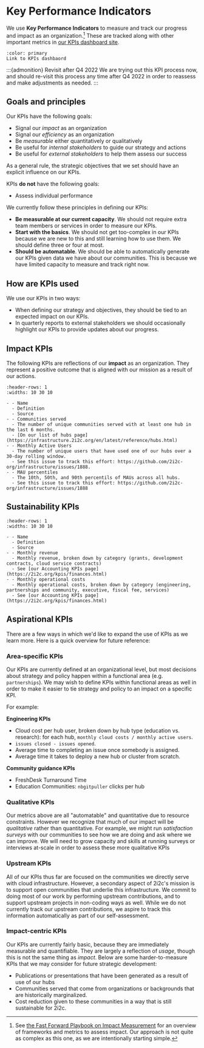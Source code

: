 # Key Performance Indicators

We use **Key Performance Indicators** to measure and track our progress and impact as an organization.[^1]
These are tracked along with other important metrics in [our KPIs dashboard site](http://2i2c.org/kpis/).

```{button-link} https://2i2c.org/kpis/
:color: primary
Link to KPIs dashbaord
```

[^1]: See [the Fast Forward Playbook on Impact Measurement](https://www.ffwd.org/playbook/impact-measurement/) for an overview of frameworks and metrics to assess impact. Our approach is not quite as complex as this one, as we are intentionally starting simple.

:::{admonition} Revisit after Q4 2022
We are trying out this KPI process now, and should re-visit this process any time after Q4 2022 in order to reassess and make adjustments as needed.
:::

## Goals and principles

Our KPIs have the following goals:

- Signal our _impact_ as an organization
- Signal our _efficiency_ as an organization
- Be _measurable_ either quantitatively or qualitatively
- Be useful for _internal stakeholders_ to guide our strategy and actions
- Be useful for _external stakeholders_ to help them assess our success

As a general rule, the strategic objectives that we set should have an explicit influence on our KPIs.

KPIs **do not** have the following goals:

- Assess individual performance

We currently follow these principles in defining our KPIs:

- **Be measurable at our current capacity**. We should not require extra team members or services in order to measure our KPIs.
- **Start with the basics**. We should not get too-complex in our KPIs because we are new to this and still learning how to use them. We should define three or four at most.
- **Should be automatable**. We should be able to automatically generate our KPIs given data we have about our communities. This is because we have limited capacity to measure and track right now.

## How are KPIs used

We use our KPIs in two ways:

- When defining our strategy and objectives, they should be tied to an expected impact on our KPIs.
- In quarterly reports to external stakeholders we should occasionally highlight our KPIs to provide updates about our progress.

## Impact KPIs

The following KPIs are reflections of our **impact** as an organization.
They represent a positive outcome that is aligned with our mission as a result of our actions.

```{list-table}
:header-rows: 1
:widths: 10 30 10

- - Name
  - Definition
  - Source
- - Communities served
  - The number of unique communities served with at least one hub in the last 6 months.
  - [On our list of hubs page](https://infrastructure.2i2c.org/en/latest/reference/hubs.html)
- - Monthly Active Users
  - The number of unique users that have used one of our hubs over a 30-day rolling window.
  - See this issue to track this effort: https://github.com/2i2c-org/infrastructure/issues/1888.
- - MAU percentiles
  - The 10th, 50th, and 90th percentils of MAUs across all hubs.
  - See this issue to track this effort: https://github.com/2i2c-org/infrastructure/issues/1888
```

## Sustainability KPIs

```{list-table}
:header-rows: 1
:widths: 10 30 10

- - Name
  - Definition
  - Source
- - Monthly revenue
  - Monthly revenue, broken down by category (grants, development contracts, cloud service contracts)
  - See [our Accounting KPIs page](https://2i2c.org/kpis/finances.html)
- - Monthly operational costs
  - Monthly operational costs, broken down by category (engineering, partnerships and community, executive, fiscal fee, services)
  - See [our Accounting KPIs page](https://2i2c.org/kpis/finances.html)
```

## Aspirational KPIs

There are a few ways in which we'd like to expand the use of KPIs as we learn more.
Here is a quick overview for future reference:

### Area-specific KPIs

Our KPIs are currently defined at an organizational level, but most decisions about strategy and policy happen within a functional area (e.g. `partnerships`).
We may wish to define KPIs within functional areas as well in order to make it easier to tie strategy and policy to an impact on a specific KPI.

For example:

**Engineering KPIs**

- Cloud cost per hub user, broken down by hub type (education vs. research): for each hub, `monthly cloud costs / monthly active users`.
- `issues closed - issues opened`.
- Average time to completing an issue once somebody is assigned.
- Average time it takes to deploy a new hub or cluster from scratch.

**Community guidance KPIs**

- FreshDesk Turnaround Time
- Education Communities: `nbgitpuller` clicks per hub

### Qualitative KPIs

Our metrics above are all "automatable" and quantitative due to resource constraints.
However we recognize that much of our impact will be _qualitative_ rather than quantitative.
For example, we might run _satisfaction surveys_ with our communities to see how we are doing and ask where we can improve.
We will need to grow capacity and skills at running surveys or interviews at-scale in order to assess these more qualitative KPIs

### Upstream KPIs

All of our KPIs thus far are focused on the communities we directly serve with cloud infrastructure.
However, a secondary aspect of 2i2c's mission is to support open communities that underlie this infrastructure.
We commit to doing most of our work by performing upstream contributions, and to support upstream projects in non-coding ways as well.
While we do not currently track our upstream contributions, we aspire to track this information automatically as part of our self-assessment.

### Impact-centric KPIs

Our KPIs are currently fairly basic, because they are immediately measurable and quantifiable.
They are largely a reflection of _usage_, though this is not the same thing as _impact_.
Below are some harder-to-measure KPIs that we may consider for future strategic development:

- Publications or presentations that have been generated as a result of use of our hubs
- Communities served that come from organizations or backgrounds that are historically marginalized.
- Cost reduction given to these communities in a way that is still sustainable for 2i2c.